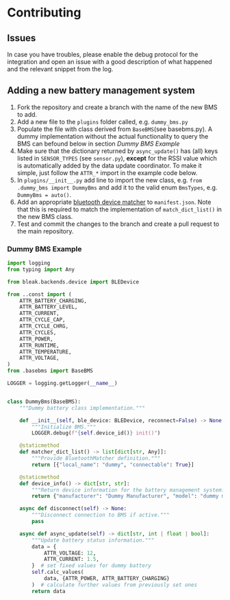 # Contributing

## Issues
In case you have troubles, please enable the debug protocol for the integration and open an issue with a good description of what happened and the relevant snippet from the log.

## Adding a new battery management system

 1. Fork the repository and create a branch with the name of the new BMS to add.
 2. Add a new file to the `plugins` folder called, e.g. `dummy_bms.py`
 3. Populate the file with class derived from `BaseBMS`(see basebms.py). A dummy implementation without the actual functionality to query the BMS can befound below in section _Dummy BMS Example_
 4. Make sure that the dictionary returned by `async_update()` has (all) keys listed in `SENSOR_TYPES` (see `sensor.py`), __except__ for the RSSI value which is automatically added by the data update coordinator. To make it simple, just follow the `ATTR_*` import in the example code below.
 5. In `plugins/__init__.py` add line to import the new class, e.g. `from .dummy_bms import DummyBms` and add it to the valid enum `BmsTypes`, e.g. `DummyBms = auto()`.
 6. Add an appropriate [bluetooth device matcher](https://developers.home-assistant.io/docs/creating_integration_manifest#bluetooth) to `manifest.json`. Note that this is required to match the implementation of `match_dict_list()` in the new BMS class.
 7. Test and commit the changes to the branch and create a pull request to the main repository.

### Dummy BMS Example
```python
import logging
from typing import Any

from bleak.backends.device import BLEDevice

from ..const import (
    ATTR_BATTERY_CHARGING,
    ATTR_BATTERY_LEVEL,
    ATTR_CURRENT,
    ATTR_CYCLE_CAP,
    ATTR_CYCLE_CHRG,
    ATTR_CYCLES,
    ATTR_POWER,
    ATTR_RUNTIME,
    ATTR_TEMPERATURE,
    ATTR_VOLTAGE,
)
from .basebms import BaseBMS

LOGGER = logging.getLogger(__name__)


class DummyBms(BaseBMS):
    """Dummy battery class implementation."""

    def __init__(self, ble_device: BLEDevice, reconnect=False) -> None:
        """Initialize BMS."""
        LOGGER.debug(f"{self.device_id()} init()")

    @staticmethod
    def matcher_dict_list() -> list[dict[str, Any]]:
        """Provide BluetoothMatcher definition."""
        return [{"local_name": "dummy", "connectable": True}]

    @staticmethod
    def device_info() -> dict[str, str]:
        """Return device information for the battery management system."""
        return {"manufacturer": "Dummy Manufacturer", "model": "dummy model"}

    async def disconnect(self) -> None:
        """Disconnect connection to BMS if active."""
        pass

    async def async_update(self) -> dict[str, int | float | bool]:
        """Update battery status information."""
        data = {
            ATTR_VOLTAGE: 12,
            ATTR_CURRENT: 1.5,
        }  # set fixed values for dummy battery
        self.calc_values(
            data, {ATTR_POWER, ATTR_BATTERY_CHARGING}
        )  # calculate further values from previously set ones
        return data
```